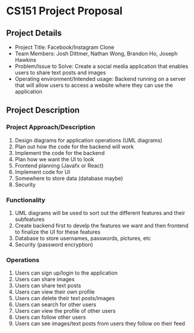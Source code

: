 # CS151 Project Proposal

## Project Details

* Project Title: Facebook/Instagram Clone
* Team Members: Josh Dittmer, Nathan Wong, Brandon Ho, Joseph Hawkins
* Problem/Issue to Solve: Create a social media application that enables users to share text posts and images
* Operating environment/Intended usage: Backend running on a server that will allow users to access a website where they can use the application

## Project Description

### Project Approach/Description
1. Design diagrams for application operations (UML diagrams)
2. Plan out how the code for the backend will work
3. Implement the code for the backend
4. Plan how we want the UI to look
5. Frontend planning (Javafx or React)
6. Implement code for UI
7. Somewhere to store data (database maybe)
8. Security

### Functionality
1. UML diagrams will be used to sort out the different features and their subfeatures
2. Create backend first to develp the features we want and then frontend to finalize the UI for these features
3. Database to store usernames, passwords, pictures, etc
4. Security (password encryption)

### Operations
1. Users can sign up/login to the application
2. Users can share images
3. Users can share text posts
4. Users can view their own profile
5. Users can delete their text posts/images
6. Users can search for other users
7. Users can view the profile of other users
8. Users can follow other users
9. Users can see images/text posts from users they follow on their feed
